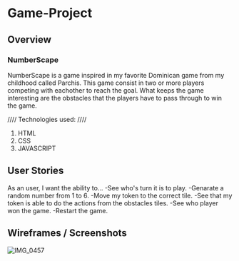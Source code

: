 # Game-Project

## Overview

### NumberScape

NumberScape is a game inspired in my favorite Dominican game from my childhood called Parchis. This game consist in two or more players competing with eachother to reach the goal. What keeps the game interesting are the obstacles that the players have to pass through to win the game.

   //// Technologies used: ////
   1. HTML
   2. CSS
   3. JAVASCRIPT

## User Stories

As an user, I want the ability to...
 -See who's turn it is to play.
 -Genarate a random number from 1 to 6.
 -Move my token to the correct tile.
 -See that my token is able to do the actions from the obstacles tiles.
 -See who player won the game.
 -Restart the game.

## Wireframes / Screenshots
![IMG_0457](https://user-images.githubusercontent.com/77081100/190916477-f9db13d5-9925-459d-9558-c8dfc857be13.jpg)





